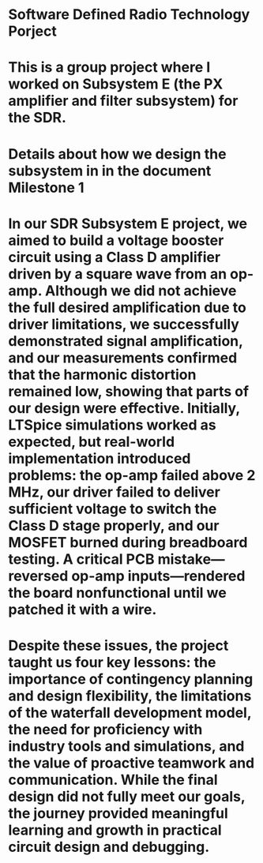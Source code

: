 # Software Defined Radio Technology Porject
# This is a group project where I worked on Subsystem E (the PX amplifier and filter subsystem) for the SDR.
# Details about how we design the subsystem in in the document Milestone 1

# In our SDR Subsystem E project, we aimed to build a voltage booster circuit using a Class D amplifier driven by a square wave from an op-amp. Although we did not achieve the full desired amplification due to driver limitations, we successfully demonstrated signal amplification, and our measurements confirmed that the harmonic distortion remained low, showing that parts of our design were effective. Initially, LTSpice simulations worked as expected, but real-world implementation introduced problems: the op-amp failed above 2 MHz, our driver failed to deliver sufficient voltage to switch the Class D stage properly, and our MOSFET burned during breadboard testing. A critical PCB mistake—reversed op-amp inputs—rendered the board nonfunctional until we patched it with a wire. 

# Despite these issues, the project taught us four key lessons: the importance of contingency planning and design flexibility, the limitations of the waterfall development model, the need for proficiency with industry tools and simulations, and the value of proactive teamwork and communication. While the final design did not fully meet our goals, the journey provided meaningful learning and growth in practical circuit design and debugging.
